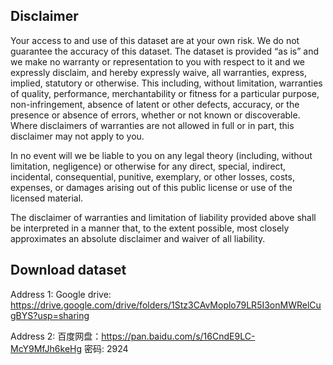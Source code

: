 ## Disclaimer

Your access to and use of this dataset are at your own risk. We do not guarantee the accuracy of this dataset. The dataset is provided “as is” and we make no warranty or representation to you with respect to it and we expressly disclaim, and hereby expressly waive, all warranties, express, implied, statutory or otherwise.  This including, without limitation, warranties of quality, performance, merchantability or fitness for a particular purpose, non-infringement, absence of latent or other defects, accuracy, or the presence or absence of errors, whether or not known or discoverable.  Where disclaimers of warranties are not allowed in full or in part, this disclaimer may not apply to you.

In no event will we be liable to you on any legal theory (including, without limitation, negligence) or otherwise for any direct, special, indirect, incidental, consequential, punitive, exemplary, or other losses, costs, expenses, or damages arising out of this public license or use of the licensed material.

The disclaimer of warranties and limitation of liability provided above shall be interpreted in a manner that, to the extent possible, most closely approximates an absolute disclaimer and waiver of all liability.

## Download dataset

Address 1: Google drive: https://drive.google.com/drive/folders/1Stz3CAvMoplo79LR5I3onMWRelCugBYS?usp=sharing

Address 2: 百度网盘：https://pan.baidu.com/s/16CndE9LC-McY9MfJh6keHg 密码: 2924 